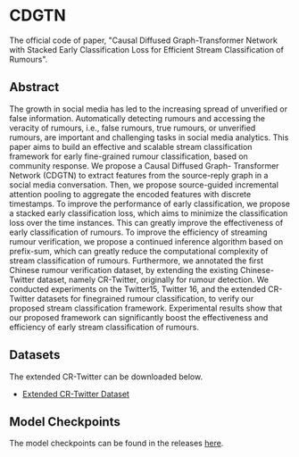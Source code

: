 # CDGTN
The official code of paper, "Causal Diffused Graph-Transformer Network with Stacked Early Classification Loss for Efficient Stream Classification of Rumours".

## Abstract
The growth in social media has led to the increasing spread of unverified or false information. Automatically detecting rumours and accessing the veracity of rumours, i.e., false rumours, true rumours, or unverified rumours, are important and challenging tasks in social media analytics. This paper aims to build an effective and scalable stream classification framework for early fine-grained rumour classification, based on community response. We propose a Causal Diffused Graph- Transformer Network (CDGTN) to extract features from the source-reply graph in a social media conversation. Then, we propose source-guided incremental attention pooling to aggregate the encoded features with discrete timestamps. To improve the performance of early classification, we propose a stacked early classification loss, which aims to minimize the classification loss over the time instances. This can greatly improve the effectiveness of early classification of rumours. To improve the efficiency of streaming rumour verification, we propose a continued inference algorithm based on prefix-sum, which can greatly reduce the computational complexity of stream classification of rumours. Furthermore, we annotated the first Chinese rumour verification dataset, by extending the existing Chinese-Twitter dataset, namely CR-Twitter, originally for rumour detection. We conducted experiments on the Twitter15, Twitter 16, and the extended CR-Twitter datasets for finegrained rumour classification, to verify our proposed stream classification framework. Experimental results show that our proposed framework can significantly boost the effectiveness and efficiency of early stream classification of rumours.

## Datasets
The extended CR-Twitter can be downloaded below.

- [Extended CR-Twitter Dataset](https://connectpolyu-my.sharepoint.com/:u:/g/personal/15083269d_connect_polyu_hk/ERlY9X3CA45MgSRsMSthreIB6KT1Cn7sNyEwQAHFJMsbWQ?e=isc9mG)

## Model Checkpoints

The model checkpoints can be found in the releases [here](https://github.com/thcheung/CDGTN/releases/tag/checkpoint).
